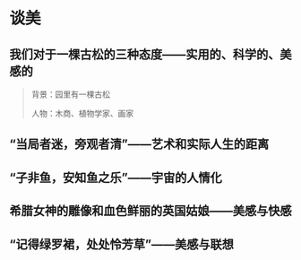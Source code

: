 # 谈美

## 我们对于一棵古松的三种态度——实用的、科学的、美感的

> 背景：园里有一棵古松
> 
> 人物：木商、植物学家、画家
>
> 



## “当局者迷，旁观者清”——艺术和实际人生的距离

## “子非鱼，安知鱼之乐”——宇宙的人情化

## 希腊女神的雕像和血色鲜丽的英国姑娘——美感与快感

## “记得绿罗裙，处处怜芳草”——美感与联想

